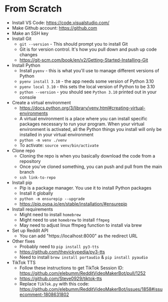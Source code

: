 # From Scratch
- Install VS Code: https://code.visualstudio.com/
- Make Github account: https://github.com
- Make an SSH key
- Install Git
	- `git --version` - This should prompt you to install Git
	- Git is for version control. It's how you pull down and push up code changes
	- https://git-scm.com/book/en/v2/Getting-Started-Installing-Git
- Install Python
	- Install `pyenv` - this is what you'll use to manage different versions of Python
	- `pyenv install 3.10` - the app needs some version of Python 3.10
	- `pyenv local 3.10` - this sets the local version of Python to be 3.10
	- `python --version` - you should see `Python 3.10` printed out in your console
- Create a virtual environment
	- https://docs.python.org/3/library/venv.html#creating-virtual-environments
	- A virtual environment is a place where you can install specific packages necessary to run your program. When your virtual environment is activated, all the Python things you install will only be installed in your virtual environment
	- `python -m venv ./venv`
	- To activate: `source venv/bin/activate`
- Clone repo
	- Cloning the repo is when you basically download the code from a repository
	- Once you've cloned something, you can push and pull from the main branch
	- `ssh link-to-repo`
- Install pip
	- Pip is a package manager. You use it to install Python packages
	- Install it globally
	- `python -m ensurepip --upgrade`
	- https://pip.pypa.io/en/stable/installation/#ensurepip
- Install requirements
	- Might need to install `homebrew`
	- Might need to use `homebrew` to install `ffmpeg`
	- May need to adjust linux ffmpeg function to install via brew
- Set up Reddit API
	- You can add "https://localhost:8000" as the redirect URL
- Other fixes
	- Probably need to `pip install py3-tts`
	- https://github.com/thevickypedia/py3-tts
	- Need to install `brew install portaudio` & `pip install pyaudio`
- TikTok TTS
	- Follow these instructions to get TikTok Session ID: https://github.com/elebumm/RedditVideoMakerBot/pull/1252
	- https://github.com/Steve0929/tiktok-tts
	- Replace `TikTok.py` with this code: https://github.com/elebumm/RedditVideoMakerBot/issues/1858#issuecomment-1808631802